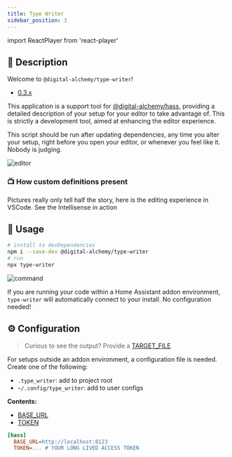 ```yaml
---
title: Type Writer
sidebar_position: 3
---
```

import ReactPlayer from 'react-player'

## 📝 Description

Welcome to `@digital-alchemy/type-writer`!

- [0.3.x](/type-writer/changelog/0.3.x)

This application is a support tool for [@digital-alchemy/hass](/hass), providing a detailed description of your setup for your editor to take advantage of. This is strictly a development tool, aimed at enhancing the editor experience.

This script should be run after updating dependencies, any time you alter your setup, right before you open your editor, or whenever you feel like it. Nobody is judging.

![editor](/img/editor.png)

### 📺 How custom definitions present

Pictures really only tell half the story, here is the editing experience in VSCode. See the Intellisense in action

<ReactPlayer playing controls url='/intro.mp4' playing={false} />

## 🚀 Usage

```bash
# install to devDependencies
npm i --save-dev @digital-alchemy/type-writer
# run
npx type-writer
```

![command](/img/command.png)

If you are running your code within a Home Assistant addon environment, `type-writer` will automatically connect to your install. No configuration needed!

## ⚙️ Configuration

>
> Curious to see the output? Provide a [TARGET_FILE](/type-writer/config/TARGET_FILE)

For setups outside an addon environment, a configuration file is needed. Create one of the following:

- `.type_writer`: add to project root
- `~/.config/type_writer`: add to user configs

**Contents:**

- [BASE_URL](/hass/config/BASE_URL)
- [TOKEN](/hass/config/TOKEN)

```ini
[hass]
  BASE_URL=http://localhost:8123
  TOKEN=... # YOUR LONG LIVED ACCESS TOKEN
```

